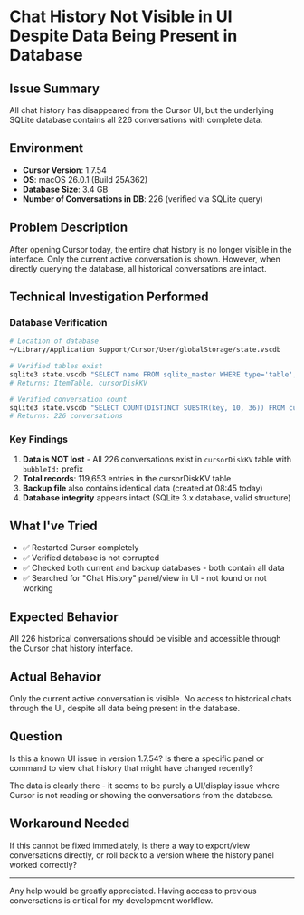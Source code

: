 # Chat History Not Visible in UI Despite Data Being Present in Database

## Issue Summary
All chat history has disappeared from the Cursor UI, but the underlying SQLite database contains all 226 conversations with complete data.

## Environment
- **Cursor Version**: 1.7.54
- **OS**: macOS 26.0.1 (Build 25A362)
- **Database Size**: 3.4 GB
- **Number of Conversations in DB**: 226 (verified via SQLite query)

## Problem Description
After opening Cursor today, the entire chat history is no longer visible in the interface. Only the current active conversation is shown. However, when directly querying the database, all historical conversations are intact.

## Technical Investigation Performed

### Database Verification
```bash
# Location of database
~/Library/Application Support/Cursor/User/globalStorage/state.vscdb

# Verified tables exist
sqlite3 state.vscdb "SELECT name FROM sqlite_master WHERE type='table';"
# Returns: ItemTable, cursorDiskKV

# Verified conversation count
sqlite3 state.vscdb "SELECT COUNT(DISTINCT SUBSTR(key, 10, 36)) FROM cursorDiskKV WHERE key LIKE 'bubbleId:%';"
# Returns: 226 conversations
```

### Key Findings
1. **Data is NOT lost** - All 226 conversations exist in `cursorDiskKV` table with `bubbleId:` prefix
2. **Total records**: 119,653 entries in the cursorDiskKV table
3. **Backup file** also contains identical data (created at 08:45 today)
4. **Database integrity** appears intact (SQLite 3.x database, valid structure)

## What I've Tried
- ✅ Restarted Cursor completely
- ✅ Verified database is not corrupted
- ✅ Checked both current and backup databases - both contain all data
- ✅ Searched for "Chat History" panel/view in UI - not found or not working

## Expected Behavior
All 226 historical conversations should be visible and accessible through the Cursor chat history interface.

## Actual Behavior
Only the current active conversation is visible. No access to historical chats through the UI, despite all data being present in the database.

## Question
Is this a known UI issue in version 1.7.54? Is there a specific panel or command to view chat history that might have changed recently? 

The data is clearly there - it seems to be purely a UI/display issue where Cursor is not reading or showing the conversations from the database.

## Workaround Needed
If this cannot be fixed immediately, is there a way to export/view conversations directly, or roll back to a version where the history panel worked correctly?

---

Any help would be greatly appreciated. Having access to previous conversations is critical for my development workflow.

